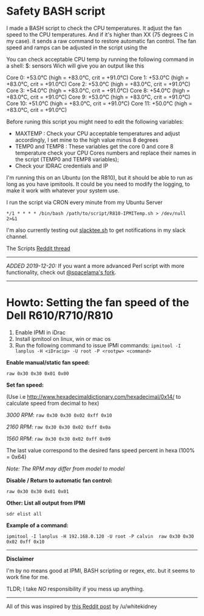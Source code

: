 # Safety BASH script
I made a BASH script to check the CPU temperatures. It adjust the fan speed to the CPU temperatures. And if it's higher than XX (75 degrees C in my case). it sends a raw command to restore automatic fan control. 
The fan speed and ramps can be adjusted in the script using the 

You can check acceptable CPU temp by running the following command in a shell:
$: sensors
Wich will give you an output like this

Core 0:       +53.0°C  (high = +83.0°C, crit = +91.0°C)
Core 1:       +53.0°C  (high = +83.0°C, crit = +91.0°C)
Core 2:       +53.0°C  (high = +83.0°C, crit = +91.0°C)
Core 3:       +54.0°C  (high = +83.0°C, crit = +91.0°C)
Core 8:       +54.0°C  (high = +83.0°C, crit = +91.0°C)
Core 9:       +53.0°C  (high = +83.0°C, crit = +91.0°C)
Core 10:      +51.0°C  (high = +83.0°C, crit = +91.0°C)
Core 11:      +50.0°C  (high = +83.0°C, crit = +91.0°C)

Before runing this script you might need to edit the following variables:
- MAXTEMP : Check your CPU acceptable temperatures and adjust accordingly, I set mine to the high value minus 8 degrees
- TEMP0 and TEMP8 : These variables get the core 0 and core 8 temperature check your CPU Cores numbers and replace their names in the script (TEMP0 and TEMP8 variables);
- Check your IDRAC credentials and IP

I'm running this on an Ubuntu (on the R810), but it should be able to run as long as you have ipmitools. It could be you need to modify the logging, to make it work with whatever your system use.

I run the script via CRON every minute from my Ubuntu Server

`*/1 * * * * /bin/bash /path/to/script/R810-IPMITemp.sh > /dev/null 2>&1`

I'm also currently testing out [slacktee.sh](https://github.com/course-hero/slacktee) to get notifications in my slack channel.

The Scripts [Reddit thread](https://www.reddit.com/r/homelab/comments/779cha/manual_fan_control_on_r610r710_including_script/)

*****

*ADDED 2019-12-20:*
If you want a more advanced Perl script with more functionality, check out [@spacelama's fork](https://github.com/spacelama/Scripts).

*****

# Howto: Setting the fan speed of the Dell R610/R710/R810

1. Enable IPMI in iDrac
2. Install ipmitool on linux, win or mac os
3. Run the following command to issue IPMI commands: 
`ipmitool -I lanplus -H <iDracip> -U root -P <rootpw> <command>`


**Enable manual/static fan speed:**

`raw 0x30 0x30 0x01 0x00`


**Set fan speed:**

(Use i.e http://www.hexadecimaldictionary.com/hexadecimal/0x14/ to calculate speed from decimal to hex)

*3000 RPM*: `raw 0x30 0x30 0x02 0xff 0x10`

*2160 RPM*: `raw 0x30 0x30 0x02 0xff 0x0a`

*1560 RPM*: `raw 0x30 0x30 0x02 0xff 0x09`

The last value correspond to the desired fans speed percent in hexa (100% = 0x64)

_Note: The RPM may differ from model to model_

**Disable / Return to automatic fan control:**

`raw 0x30 0x30 0x01 0x01`


**Other: List all output from IPMI**

`sdr elist all`


**Example of a command:**

`ipmitool -I lanplus -H 192.168.0.120 -U root -P calvin  raw 0x30 0x30 0x02 0xff 0x10`


*****

**Disclaimer**

I'm by no means good at IPMI, BASH scripting or regex, etc. but it seems to work fine for me. 

TLDR; I take _NO_ responsibility if you mess up anything.

*****

All of this was inspired by [this Reddit post](https://www.reddit.com/r/homelab/comments/72qust/r510_noise/dnkofsv/) by /u/whitekidney 
